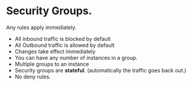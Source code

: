 # Security Groups.

Any rules apply immediately.

- All inbound traffic is blocked by default
- All Outbound traffic is allowed by default
- Changes take effect immediately
- You can have any number of instances in a group.
- Multiple groups to an instance
- Security groups are **stateful**.
  (automatically the traffic goes back out.)
- No deny rules.
